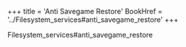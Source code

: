 +++
title = 'Anti Savegame Restore'
BookHref = '../Filesystem_services#anti_savegame_restore'
+++

Filesystem_services#anti_savegame_restore
